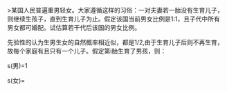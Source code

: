 &gt;某国人民普遍重男轻女。大家遵循这样的习俗：一对夫妻若一胎没有生育儿子，则继续生孩子，直到生育儿子为止。假定该国当前男女比例是1:1，且子代中所有男女都可婚配。试估算若干代后该国的男女比例。



先验性的认为生男生女的自然概率相近似，都是1/2,由于生育儿子后则不再生育，故每个家庭有且只有一个儿子。假定第i胎生育了男孩，则：

s\(男\)=1

s\(女\)=

